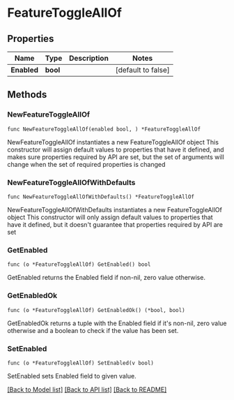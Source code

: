 # FeatureToggleAllOf

## Properties

Name | Type | Description | Notes
------------ | ------------- | ------------- | -------------
**Enabled** | **bool** |  | [default to false]

## Methods

### NewFeatureToggleAllOf

`func NewFeatureToggleAllOf(enabled bool, ) *FeatureToggleAllOf`

NewFeatureToggleAllOf instantiates a new FeatureToggleAllOf object
This constructor will assign default values to properties that have it defined,
and makes sure properties required by API are set, but the set of arguments
will change when the set of required properties is changed

### NewFeatureToggleAllOfWithDefaults

`func NewFeatureToggleAllOfWithDefaults() *FeatureToggleAllOf`

NewFeatureToggleAllOfWithDefaults instantiates a new FeatureToggleAllOf object
This constructor will only assign default values to properties that have it defined,
but it doesn't guarantee that properties required by API are set

### GetEnabled

`func (o *FeatureToggleAllOf) GetEnabled() bool`

GetEnabled returns the Enabled field if non-nil, zero value otherwise.

### GetEnabledOk

`func (o *FeatureToggleAllOf) GetEnabledOk() (*bool, bool)`

GetEnabledOk returns a tuple with the Enabled field if it's non-nil, zero value otherwise
and a boolean to check if the value has been set.

### SetEnabled

`func (o *FeatureToggleAllOf) SetEnabled(v bool)`

SetEnabled sets Enabled field to given value.



[[Back to Model list]](../README.md#documentation-for-models) [[Back to API list]](../README.md#documentation-for-api-endpoints) [[Back to README]](../README.md)


